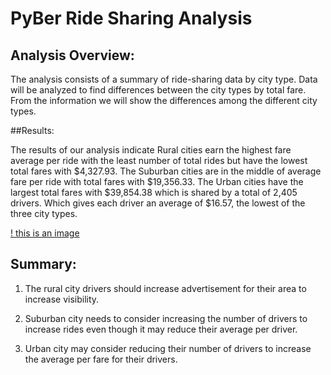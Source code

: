 # PyBer Ride Sharing Analysis

## Analysis Overview:

The analysis consists of a summary of ride-sharing data by city type.  Data will be analyzed to find differences between the city types by total fare.  From the information we will show the differences among the different city types.

##Results:

The results of our analysis indicate Rural cities earn the highest fare average per ride with the least number of total rides but have the lowest total fares with $4,327.93.  The Suburban cities are in the middle of average fare per ride with total fares with $19,356.33. The Urban cities have the largest total fares with $39,854.38 which is shared by a total of 2,405 drivers.  Which gives each driver an average of $16.57, the lowest of the three city types.

[! this is an image](https://github.com/bradrobe/PyBer_Analysis/commit/d89e1772e5efb6e4db2f7b3d74b7a084c73cbb46)

 
## Summary:

1.	The rural city drivers should increase advertisement for their area to increase visibility.

2.	Suburban city needs to consider increasing the number of drivers to increase rides even though it may reduce their average per driver.

3.	Urban city may consider reducing their number of drivers to increase the average per fare for their drivers.


 


